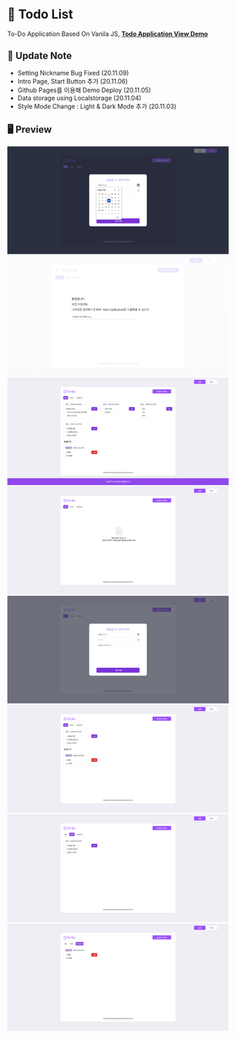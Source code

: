 # :notebook: Todo List
To-Do Application Based On Vanila JS, [**Todo Application View Demo**](https://awesome-sh.github.io/todo-list/)

## :speech_balloon: Update Note
  - Setting Nickname Bug Fixed (20.11.09)
  - Intro Page, Start Button 추가 (20.11.06)
  - Github Pages를 이용해 Demo Deploy (20.11.05)
  - Data storage using Localstorage (20.11.04)
  - Style Mode Change 
    : Light & Dark Mode 추가 (20.11.03)
    
  
## :desktop_computer: Preview
![Screen Shot](https://github.com/awesome-sh/todo-list/blob/main/screenshot/1.png)
![Screen Shot](https://github.com/awesome-sh/todo-list/blob/main/screenshot/8.png)
![Screen Shot](https://github.com/awesome-sh/todo-list/blob/main/screenshot/7.png)
![Screen Shot](https://github.com/awesome-sh/todo-list/blob/main/screenshot/2.png)
![Screen Shot](https://github.com/awesome-sh/todo-list/blob/main/screenshot/3.png)
![Screen Shot](https://github.com/awesome-sh/todo-list/blob/main/screenshot/4.png)
![Screen Shot](https://github.com/awesome-sh/todo-list/blob/main/screenshot/5.png)
![Screen Shot](https://github.com/awesome-sh/todo-list/blob/main/screenshot/6.png)
